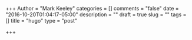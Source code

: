 +++
Author = "Mark Keeley"
categories = []
comments = "false"
date = "2016-10-20T01:04:17-05:00"
description = ""
draft = true
slug = ""
tags = []
title = "hugo"
type = "post"

+++

